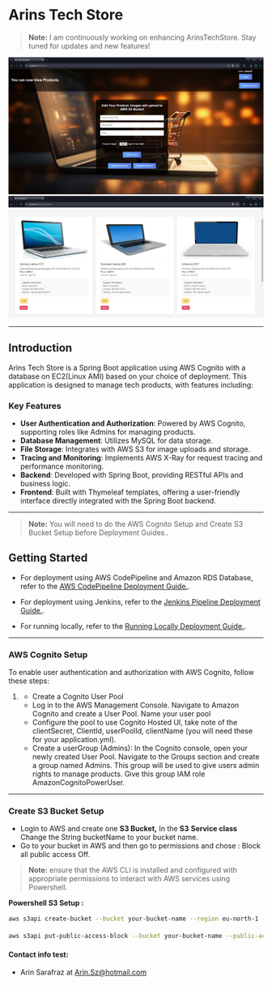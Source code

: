 # Arins Tech Store

> **Note:** I am continuously working on enhancing ArinsTechStore. Stay tuned for updates and new features!

![Build Success](https://github.com/Arinsz/cloudutveckling/blob/main/src/main/resources/static/images/Github%20presentation%20Images/hemsida1.jpg)
![Build Success](https://github.com/Arinsz/cloudutveckling/blob/main/src/main/resources/static/images/Github%20presentation%20Images/hemsida2.jpg)




---
## Introduction

Arins Tech Store is a Spring Boot application using AWS Cognito with a database on EC2(Linux AMI) based on your choice of deployment. This application is designed to manage tech products, with features including:

### Key Features

- **User Authentication and Authorization**: Powered by AWS Cognito, supporting roles like Admins for managing products.
- **Database Management**: Utilizes MySQL for data storage.
- **File Storage**: Integrates with AWS S3 for image uploads and storage.
- **Tracing and Monitoring**: Implements AWS X-Ray for request tracing and performance monitoring.
- **Backend**: Developed with Spring Boot, providing RESTful APIs and business logic.
- **Frontend**: Built with Thymeleaf templates, offering a user-friendly interface directly integrated with the Spring Boot backend.

---
> **Note:** You will need to do the AWS Cognito Setup and Create S3 Bucket Setup before Deployment Guides..
## Getting Started
* For deployment using AWS CodePipeline and Amazon RDS Database, refer to the [AWS CodePipeline Deployment Guide.](https://github.com/Arinsz/cloudutveckling/blob/main/AWS%20CodePipeline%20Deployment.md).

* For deployment using Jenkins, refer to the [Jenkins Pipeline Deployment Guide.](https://github.com/Arinsz/cloudutveckling/blob/main/JENKINS%20DEPLOYMENT.md).

* For running locally, refer to the [Running Locally Deployment Guide.](https://github.com/Arinsz/cloudutveckling/blob/main/Running%20Locally.md).
---

### AWS Cognito Setup
To enable user authentication and authorization with AWS Cognito, follow these steps:

1.  * Create a Cognito User Pool
    * Log in to the AWS Management Console. Navigate to Amazon Cognito and create a User Pool.
     Name your user pool 
    *  Configure the pool to use Cognito Hosted UI,  take note of the clientSecret, ClientId, userPoolId, clientName (you will need these for your application.yml).
    *  Create a userGroup (Admins):
   In the Cognito console, open your newly created User Pool.
   Navigate to the Groups section and create a group named Admins.
   This group will be used to give users admin rights to manage products.
   Give this group IAM role AmazonCognitoPowerUser.

---
### Create S3 Bucket Setup



* Login to AWS and create one **S3 Bucket,** In the **S3** **Service class** Change the String bucketName to your bucket name.
* Go to your bucket in AWS and then go to permissions and chose : Block all public access
  Off.

  
> **Note:** ensure that the AWS CLI is installed and configured with appropriate permissions to interact with AWS services using Powershell.

**Powershell S3 Setup :** 

  ```bash
  aws s3api create-bucket --bucket your-bucket-name --region eu-north-1 --create-bucket-configuration LocationConstraint=eu-north-1
  
  aws s3api put-public-access-block --bucket your-bucket-name --public-access-block-configuration BlockPublicAcls=false,IgnorePublicAcls=false,BlockPublicPolicy=false,RestrictPublicBuckets=false
   ```


#### Contact info test:

* Arin Sarafraz at Arin.Sz@hotmail.com
